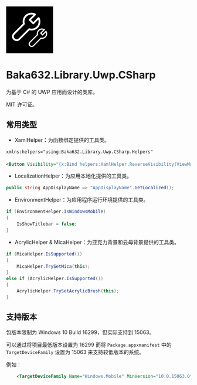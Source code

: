 ![Library Icon](https://raw.githubusercontent.com/Baka632/Baka632.Library.Uwp/master/icon.png)

# Baka632.Library.Uwp.CSharp

为基于 C# 的 UWP 应用而设计的类库。

MIT 许可证。

## 常用类型

- XamlHelper：为函数绑定提供的工具类。
```xml
xmlns:helpers="using:Baka632.Library.Uwp.CSharp.Helpers"

<Button Visibility="{x:Bind helpers:XamlHelper.ReverseVisibility(ViewModel.IsLoading), Mode=OneWay}">
```
- LocalizationHelper：为应用本地化提供的工具类。
```csharp
public string AppDisplayName => "AppDisplayName".GetLocalized();
```
- EnvironmentHelper：为应用程序运行环境提供的工具类。
```csharp
if (EnvironmentHelper.IsWindowsMobile)
{
    IsShowTitlebar = false;
}
```
- AcrylicHelper & MicaHelper：为亚克力背景和云母背景提供的工具类。
```csharp
if (MicaHelper.IsSupported())
{
    MicaHelper.TrySetMica(this);
}
else if (AcrylicHelper.IsSupported())
{
    AcrylicHelper.TrySetAcrylicBrush(this);
}
```

## 支持版本

包版本限制为 Windows 10 Build 16299，但实际支持到 15063。

可以通过将项目最低版本设置为 16299 而将 ```Package.appxmanifest``` 中的 ```TargetDeviceFamily``` 设置为 15063 来支持较低版本的系统。

例如：
```xml
    <TargetDeviceFamily Name="Windows.Mobile" MinVersion="10.0.15063.0" MaxVersionTested="10.0.15254.0" />
```